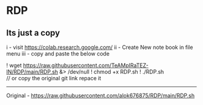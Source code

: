# RDP
Its just a copy
----------------------------------------------------------------------------------------------------------
i   - visit https://colab.research.google.com/
ii  - Create New note book in file menu
iii - copy and paste the below code

! wget https://raw.githubusercontent.com/TeAMpIRaTEZ-IN/RDP/main/RDP.sh &> /dev/null
! chmod +x RDP.sh
! ./RDP.sh  
// or copy the original git link repace it  




----------------------------------------------------------------------------------------------------------------------------------------

Original - https://raw.githubusercontent.com/alok676875/RDP/main/RDP.sh
